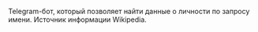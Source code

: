 Telegram-бот, который позволяет найти данные о личности по запросу имени. Источник информации Wikipedia.
